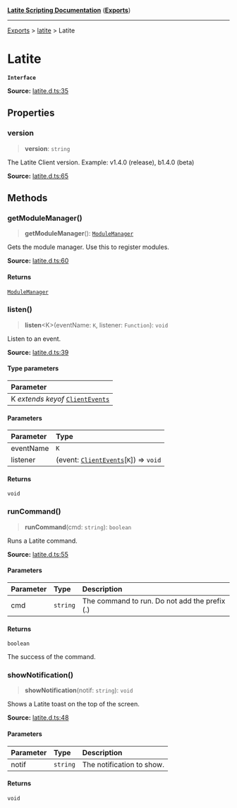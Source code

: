 [**Latite Scripting Documentation**](../../README.md) ([**Exports**](../../exports.md))

---

[Exports](../../exports.md) > [latite](../index.md) > Latite

# Latite

**`Interface`**

**Source:** [latite.d.ts:35](https://github.com/LatiteScripting/latitescripting.github.io/blob/ff1a99f/definitions/latite.d.ts#L35)

## Properties

### version

> **version**: `string`

The Latite Client version. Example: v1.4.0 (release), b1.4.0 (beta)

**Source:** [latite.d.ts:65](https://github.com/LatiteScripting/latitescripting.github.io/blob/ff1a99f/definitions/latite.d.ts#L65)

## Methods

### getModuleManager()

> **getModuleManager**(): [`ModuleManager`](../../module.mmgr/interfaces/interface.ModuleManager.md)

Gets the module manager. Use this to register modules.

**Source:** [latite.d.ts:60](https://github.com/LatiteScripting/latitescripting.github.io/blob/ff1a99f/definitions/latite.d.ts#L60)

#### Returns

[`ModuleManager`](../../module.mmgr/interfaces/interface.ModuleManager.md)

### listen()

> **listen**\<K\>(eventName: `K`, listener: `Function`): `void`

Listen to an event.

**Source:** [latite.d.ts:39](https://github.com/LatiteScripting/latitescripting.github.io/blob/ff1a99f/definitions/latite.d.ts#L39)

#### Type parameters

| Parameter                                                       |
| :-------------------------------------------------------------- |
| K _extends_ _keyof_ [`ClientEvents`](interface.ClientEvents.md) |

#### Parameters

| Parameter | Type                                                                |
| :-------- | :------------------------------------------------------------------ |
| eventName | `K`                                                                 |
| listener  | (event: [`ClientEvents`](interface.ClientEvents.md)[`K`]) => `void` |

#### Returns

`void`

### runCommand()

> **runCommand**(cmd: `string`): `boolean`

Runs a Latite command.

**Source:** [latite.d.ts:55](https://github.com/LatiteScripting/latitescripting.github.io/blob/ff1a99f/definitions/latite.d.ts#L55)

#### Parameters

| Parameter | Type     | Description                                   |
| :-------- | :------- | :-------------------------------------------- |
| cmd       | `string` | The command to run. Do not add the prefix (.) |

#### Returns

`boolean`

The success of the command.

### showNotification()

> **showNotification**(notif: `string`): `void`

Shows a Latite toast on the top of the screen.

**Source:** [latite.d.ts:48](https://github.com/LatiteScripting/latitescripting.github.io/blob/ff1a99f/definitions/latite.d.ts#L48)

#### Parameters

| Parameter | Type     | Description               |
| :-------- | :------- | :------------------------ |
| notif     | `string` | The notification to show. |

#### Returns

`void`

